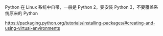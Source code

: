 Python 在 Linux 系统中自带，一般是 Python 2。要安装 Python 3，不要覆盖系统原来的 Python



https://packaging.python.org/tutorials/installing-packages/#creating-and-using-virtual-environments